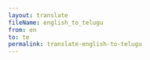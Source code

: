 ```yaml
--- 
layout: translate 
fileName: english_to_telugu 
from: en
to: te
permalink: translate-english-to-telugu
---
```

